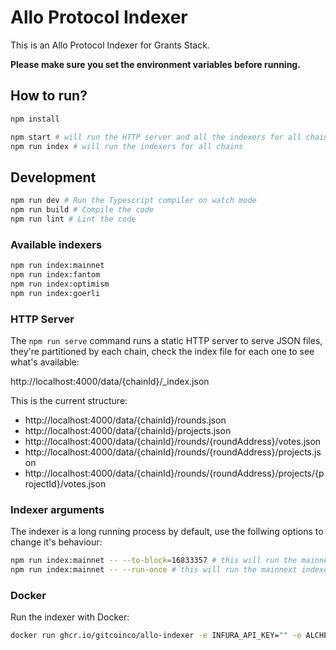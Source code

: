 # Allo Protocol Indexer

This is an Allo Protocol Indexer for Grants Stack.

**Please make sure you set the environment variables before running.**

## How to run?

```bash
npm install

npm start # will run the HTTP server and all the indexers for all chains
npm run index # will run the indexers for all chains
```

## Development

```bash
npm run dev # Run the Typescript compiler on watch mode
npm run build # Compile the code
npm run lint # Lint the code
```

### Available indexers

```bash
npm run index:mainnet
npm run index:fantom
npm run index:optimism
npm run index:goerli
```

### HTTP Server

The `npm run serve` command runs a static HTTP server to serve JSON files, they're partitioned by each chain, check the index file for each one to see what's available:

http://localhost:4000/data/{chainId}/_index.json

This is the current structure:

- http://localhost:4000/data/{chainId}/rounds.json
- http://localhost:4000/data/{chainId}/projects.json
- http://localhost:4000/data/{chainId}/rounds/{roundAddress}/votes.json
- http://localhost:4000/data/{chainId}/rounds/{roundAddress}/projects.json
- http://localhost:4000/data/{chainId}/rounds/{roundAddress}/projects/{projectId}/votes.json

### Indexer arguments

The indexer is a long running process by default, use the follwing options to change it's behaviour:

```bash
npm run index:mainnet -- --to-block=16833357 # this will run the mainnext indexer only to the specified block, the program will exit after it's done
npm run index:mainnet -- --run-once # this will run the mainnext indexer to the latest block, the program will exit after it's done
```

### Docker

Run the indexer with Docker:

```bash
docker run ghcr.io/gitcoinco/allo-indexer -e INFURA_API_KEY="" -e ALCHEMY_API_KEY="" -e STORAGE_DIR="" -p 8080:8080
```

